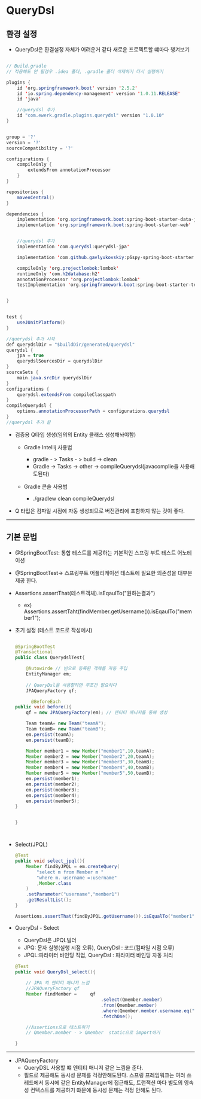 # QueryDsl


## 환경 설정
- QueryDsl은 환결설정 자체가 어려운거 같다
새로운 프로젝트할 떄마다 챙겨보기

```java

// Build.gradle
// 적용해도 안 될경우 .idea 폴더, .gradle 폴더 삭제하기 다시 실행하기

plugins {
	id 'org.springframework.boot' version '2.5.2'
	id 'io.spring.dependency-management' version '1.0.11.RELEASE'
	id 'java'

	//querydsl 추가
	id "com.ewerk.gradle.plugins.querydsl" version "1.0.10"
}


group = '?'
version = '?'
sourceCompatibility = '?'

configurations {
	compileOnly {
		extendsFrom annotationProcessor
	}
}

repositories {
	mavenCentral()
}

dependencies {
	implementation 'org.springframework.boot:spring-boot-starter-data-jpa'
	implementation 'org.springframework.boot:spring-boot-starter-web'


	//querydsl 추가
	implementation 'com.querydsl:querydsl-jpa'

	implementation 'com.github.gavlyukovskiy:p6spy-spring-boot-starter:1.5.8'

	compileOnly 'org.projectlombok:lombok'
	runtimeOnly 'com.h2database:h2'
	annotationProcessor 'org.projectlombok:lombok'
	testImplementation 'org.springframework.boot:spring-boot-starter-test'


}


test {
	useJUnitPlatform()
}

//querydsl 추가 시작
def querydslDir = "$buildDir/generated/querydsl"
querydsl {
	jpa = true
	querydslSourcesDir = querydslDir
}
sourceSets {
	main.java.srcDir querydslDir
}
configurations {
	querydsl.extendsFrom compileClasspath
}
compileQuerydsl {
	options.annotationProcessorPath = configurations.querydsl
}
//querydsl 추가 끝

```

- 검증용 Q타입 생성(임의의 Entity 클래스 생성해놔야함)
    - Gradle Intellij 사용법
        - gradle - > Tasks - > build -> clean
        - Gradle -> Tasks -> other -> compileQuerydsl(javacomplie을 사용해도된다)

    -   Gradle 콘솔 사용법
        - ./gradlew clean compileQuerydsl

- Q 타입은 컴파일 시점에 자동 생성되므로 버전관리에 포함하지 않는 것이 좋다.



---

## 기본 문법
- @SpringBootTest: 통합 테스트를 제공하는 기본적인 스프링 부트 테스트 어노테이션
- @SpringBootTest-> 스프링부트 어플리케이션 테스트에 필요한 의존성을 대부분 제공 한다.


- Assertions.assertThat(테스트객체).isEqaulTo("원하는결과")

    - ex) Assertions.assertTaht(findMember.getUsername()).isEqaulTo("member1");



- 초기 설정 (테스트 코드로 작성예시)
    ```java
    
    @SpringBootTest
    @Transactional
    public class QuerydslTest{

        @Autowirde // 빈으로 등록된 객체를 자동 주입
        EntityManager em;
        
        // QueryDsl을 사용할려면 무조건 필요하다
        JPAQueryFactory qf; 

          @BeforeEach
    public void before(){
        qf = new JPAQueryFactory(em); // 엔티티 매니저를 통해 생성

        Team teamA= new Team("teamA");
        Team teamB= new Team("teamB");
        em.persist(teamA);
        em.persist(teamB);

        Member member1 = new Member("member1",10,teamA);
        Member member2 = new Member("member2",20,teamA);
        Member member3 = new Member("member3",30,teamB);
        Member member4 = new Member("member4",40,teamB);
        Member member5 = new Member("member5",50,teamB);
        em.persist(member1);
        em.persist(member2);
        em.persist(member3);
        em.persist(member4);
        em.persist(member5);
    }


    }



    
    ```


- Select(JPQL)
    ```java
    @Test
    public void select_jpql(){
        Member findByJPQL = em.createQuery(
            "select m from Member m "
            "where m. username =:username"
            ,Member.class
        )
        .setParameter("username","member1")
        .getResultList();
    }

    Assertions.assertThat(findByJPQL.getUsername()).isEqualTo("member1");

    ```    

- QueryDsl - Select
    - QueryDsl은 JPQL빌더
    - JPQ: 문자 실행(실행 시점 오류), QueryDsl : 코드(컴파일 시점 오류)
    - JPQL:파라미터 바인딩 직업, QueryDsl : 파라미터 바인딩 자동 처리
    ```java
    @Test
    public void QueryDsl_select(){
        
        // JPA 의 엔티티 매니저 느낌 
        //JPAQueryFactory qf
        Member findMember =     qf
                                    .select(Qmember.member)
                                    .from(Qmember.member)
                                    .where(Qmember.member.username.eq("member1")) // 바인딩 자동 처리 
                                    .fetchOne();

        //Assertions으로 테스트하기
        // Qmember.member - > Qmember  static으로 import하기

    }


    ```


---

- JPAQueryFactory 
    - QueryDSL 사용할 떄 엔티티 매니저 같은 느낌을 준다.
    - 필드로 제공해도 동시성 문제를 걱정안해도된다.
        스프링 프레임워크는 여러 쓰레드에서 동시에 같은 EntityManager에 접근해도, 트랜잭션 마다 별도의 영속성 컨텍스트를 제공하기 떄문에 동시성 문제는 걱정 안해도 된다.
        
